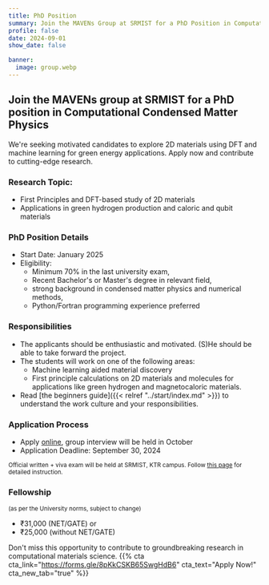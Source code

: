 ```yaml
---
title: PhD Position
summary: Join the MAVENs Group at SRMIST for a PhD Position in Computational Condensed Matter Physics
profile: false
date: 2024-09-01
show_date: false

banner:
  image: group.webp
---
```

## Join the MAVENs group at SRMIST for a PhD position in Computational Condensed Matter Physics

We're seeking motivated candidates to explore 2D materials using DFT and machine learning for green energy applications. Apply now and contribute to cutting-edge research.

### Research Topic:

- First Principles and DFT-based study of 2D materials
- Applications in green hydrogen production and caloric and qubit materials


### PhD Position Details

- Start Date: January 2025
- Eligibility:
  - Minimum 70% in the last university exam,
  - Recent Bachelor's or Master's degree in relevant field,
  - strong background in condensed matter physics and numerical methods,
  - Python/Fortran programming experience preferred

### Responsibilities

- The applicants should be enthusiastic and motivated. (S)He should be able to take forward the project.
- The students will work on one of the following areas:
  - Machine learning aided material discovery
  - First principle calculations on 2D materials and molecules for applications like green hydrogen and magnetocaloric materials.
- Read [the beginners guide]({{< relref "../start/index.md" >}}) to understand the work culture
      and your responsibilities.

### Application Process

- Apply [online](https://forms.gle/8pKkCSKB65SwgHdB6), group interview will be held in October
- Application Deadline: September 30, 2024

 <small>Official written + viva exam will be held at SRMIST, KTR campus. Follow [this page](https://admissions.srmist.edu.in/srmistonline/phdapplication) for detailed instruction.</small>

### Fellowship

<small>(as per the University norms, subject to change)</small>
- ₹31,000 (NET/GATE) or
- ₹25,000 (without NET/GATE)

Don't miss this opportunity to contribute to groundbreaking research in computational materials science.
{{% cta cta_link="https://forms.gle/8pKkCSKB65SwgHdB6" cta_text="Apply Now!" cta_new_tab="true" %}}
